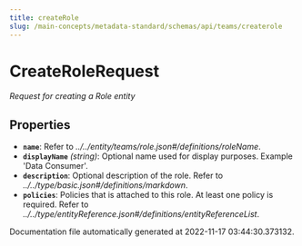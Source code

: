 ```yaml
---
title: createRole
slug: /main-concepts/metadata-standard/schemas/api/teams/createrole
---
```


# CreateRoleRequest

*Request for creating a Role entity*

## Properties

- **`name`**: Refer to *../../entity/teams/role.json#/definitions/roleName*.
- **`displayName`** *(string)*: Optional name used for display purposes. Example 'Data Consumer'.
- **`description`**: Optional description of the role. Refer to *../../type/basic.json#/definitions/markdown*.
- **`policies`**: Policies that is attached to this role. At least one policy is required. Refer to *../../type/entityReference.json#/definitions/entityReferenceList*.


Documentation file automatically generated at 2022-11-17 03:44:30.373132.
